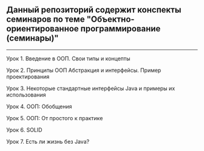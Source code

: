 Данный репозиторий содержит конспекты семинаров по теме "Объектно-ориентированное программирование (семинары)"
-
---
Урок 1. Введение в ООП. Свои типы и концепты

Урок 2. Принципы ООП Абстракция и интерфейсы. Пример проектирования

Урок 3. Некоторые стандартные интерфейсы Java и примеры их использования

Урок 4. ООП: Обобщения

Урок 5. ООП: От простого к практике

Урок 6. SOLID

Урок 7. Есть ли жизнь без Java?